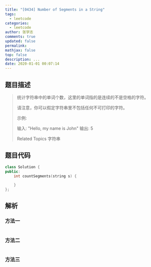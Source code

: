 ```yaml
---
title: "[0434] Number of Segments in a String"
tags:
  - leetcode
categories:
  - leetcode
author: 张学志
comments: true
updated: false
permalink:
mathjax: false
top: false
description: ...
date: 2020-01-01 00:07:14
---
```


## 题目描述

> 统计字符串中的单词个数，这里的单词指的是连续的不是空格的字符。 
> 
> 请注意，你可以假定字符串里不包括任何不可打印的字符。 
> 
> 示例: 
> 
> 输入: "Hello, my name is John"
> 输出: 5
> 
> Related Topics 字符串

## 题目代码

```cpp
class Solution {
public:
    int countSegments(string s) {
        
    }
};
```

## 解析

### 方法一

```cpp

```

### 方法二

```cpp

```

### 方法三

```cpp

```

